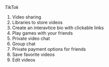 *TikTok*


1. Video sharing 
2. Libraries to store videos
3. Create an interavtice bio with clickable links 
4. Play games with your friends
1. Private video chat 
2. Group chat 
3. Private payment options for friends
4. Save favorite videos 
5. Edit videos

